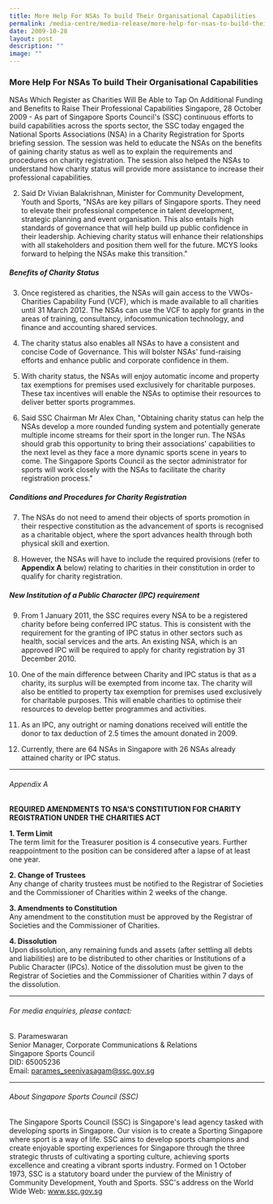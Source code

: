 ```yaml
---
title: More Help For NSAs To build Their Organisational Capabilities
permalink: /media-centre/media-release/more-help-for-nsas-to-build-their-organisational-capabilities/
date: 2009-10-28
layout: post
description: ""
image: ""
---
```

### **More Help For NSAs To build Their Organisational Capabilities**

NSAs Which Register as Charities Will Be Able to Tap On Additional Funding and Benefits to Raise Their Professional Capabilities
Singapore, 28 October 2009 - As part of Singapore Sports Council's (SSC) continuous efforts to build capabilities across the sports sector, the SSC today engaged the National Sports Associations (NSA) in a Charity Registration for Sports briefing session. The session was held to educate the NSAs on the benefits of gaining charity status as well as to explain the requirements and procedures on charity registration. The session also helped the NSAs to understand how charity status will provide more assistance to increase their professional capabilities.

2. Said Dr Vivian Balakrishnan, Minister for Community Development, Youth and Sports, "NSAs are key pillars of Singapore sports. They need to elevate their professional competence in talent development, strategic planning and event organisation. This also entails high standards of governance that will help build up public confidence in their leadership. Achieving charity status will enhance their relationships with all stakeholders and position them well for the future. MCYS looks forward to helping the NSAs make this transition."

##### **Benefits of Charity Status**

3. Once registered as charities, the NSAs will gain access to the VWOs-Charities Capability Fund (VCF), which is made available to all charities until 31 March 2012. The NSAs can use the VCF to apply for grants in the areas of training, consultancy, infocommunication technology, and finance and accounting shared services.

4. The charity status also enables all NSAs to have a consistent and concise Code of Governance. This will bolster NSAs' fund-raising efforts and enhance public and corporate confidence in them.

5. With charity status, the NSAs will enjoy automatic income and property tax exemptions for premises used exclusively for charitable purposes. These tax incentives will enable the NSAs to optimise their resources to deliver better sports programmes.

6. Said SSC Chairman Mr Alex Chan, "Obtaining charity status can help the NSAs develop a more rounded funding system and potentially generate multiple income streams for their sport in the longer run. The NSAs should grab this opportunity to bring their associations' capabilities to the next level as they face a more dynamic sports scene in years to come. The Singapore Sports Council as the sector administrator for sports will work closely with the NSAs to facilitate the charity registration process."

##### **Conditions and Procedures for Charity Registration**

7. The NSAs do not need to amend their objects of sports promotion in their respective constitution as the advancement of sports is recognised as a charitable object, where the sport advances health through both physical skill and exertion.

8. However, the NSAs will have to include the required provisions (refer to **Appendix A** below) relating to charities in their constitution in order to qualify for charity registration.

##### **New Institution of a Public Character (IPC) requirement**

9. From 1 January 2011, the SSC requires every NSA to be a registered charity before being conferred IPC status. This is consistent with the requirement for the granting of IPC status in other sectors such as health, social services and the arts. An existing NSA, which is an approved IPC will be required to apply for charity registration by 31 December 2010.

10. One of the main difference between Charity and IPC status is that as a charity, its surplus will be exempted from income tax. The charity will also be entitled to property tax exemption for premises used exclusively for charitable purposes. This will enable charities to optimise their resources to develop better programmes and activities.

11. As an IPC, any outright or naming donations received will entitle the donor to tax deduction of 2.5 times the amount donated in 2009.

12. Currently, there are 64 NSAs in Singapore with 26 NSAs already attained charity or IPC status.

---

###### Appendix A
**REQUIRED AMENDMENTS TO NSA'S CONSTITUTION FOR CHARITY REGISTRATION UNDER THE CHARITIES ACT**

**1. Term Limit**
<br>
The term limit for the Treasurer position is 4 consecutive years. Further reappointment to the position can be considered after a lapse of at least one year.

**2. Change of Trustees**
<br>
Any change of charity trustees must be notified to the Registrar of Societies and the Commissioner of Charities within 2 weeks of the change.

**3. Amendments to Constitution**
<br>
Any amendment to the constitution must be approved by the Registrar of Societies and the Commissioner of Charities.

**4. Dissolution**
<br>
Upon dissolution, any remaining funds and assets (after settling all debts and liabilities) are to be distributed to other charities or Institutions of a Public Character (IPCs). Notice of the dissolution must be given to the Registrar of Societies and the Commissioner of Charities within 7 days of the dissolution.

---

###### For media enquiries, please contact:

S. Parameswaran
<br>
Senior Manager, Corporate Communications & Relations
<br>
Singapore Sports Council
<br>
DID: 65005236
<br>
Email: [parames_seenivasagam@ssc.gov.sg](mailto:parames_seenivasagam@ssc.gov.sg)

---

###### About Singapore Sports Council (SSC)
The Singapore Sports Council (SSC) is Singapore's lead agency tasked with developing sports in Singapore. Our vision is to create a Sporting Singapore where sport is a way of life. SSC aims to develop sports champions and create enjoyable sporting experiences for Singapore through the three strategic thrusts of cultivating a sporting culture, achieving sports excellence and creating a vibrant sports industry. Formed on 1 October 1973, SSC is a statutory board under the purview of the Ministry of Community Development, Youth and Sports. SSC's address on the World Wide Web: www.ssc.gov.sg

